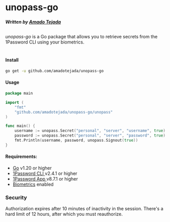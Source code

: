 
# unopass-go
##### Written by [Amado Tejada](https://www.linkedin.com/in/amadotejada/)

##
*unopass-go* is a Go package that allows you to retrieve secrets from the 1Password CLI using your biometrics.
#
#### Install

```bash
go get -u github.com/amadotejada/unopass-go
```
#### Usage

```go
package main

import (
	"fmt"
	"github.com/amadotejada/unopass-go/unopass"
)

func main() {
	username := unopass.Secret("personal", "server", "username", true)
	password := unopass.Secret("personal", "server", "password", true)
	fmt.Println(username, password, unopass.Signout(true))
}
```

#### Requirements:
 * [Go](https://go.dev/dl/) v1.20 or higher
 * [ 1Password CLI ](https://developer.1password.com/docs/cli/get-started#install) v2.4.1 or higher
 * [ 1Password App ](https://1password.com/downloads/) v8.7.1 or higher
 * [Biometrics](https://developer.1password.com/docs/cli/get-started#turn-on-biometric-unlock) enabled


### Security
Authorization expires after 10 minutes of inactivity in the session. There's a hard limit of 12 hours, after which you must reauthorize.
